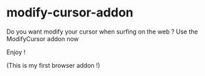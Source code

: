 # modify-cursor-addon

Do you want modify your cursor when surfing on the web ?
Use the ModifyCursor addon now

Enjoy !

(This is my first browser addon !)
